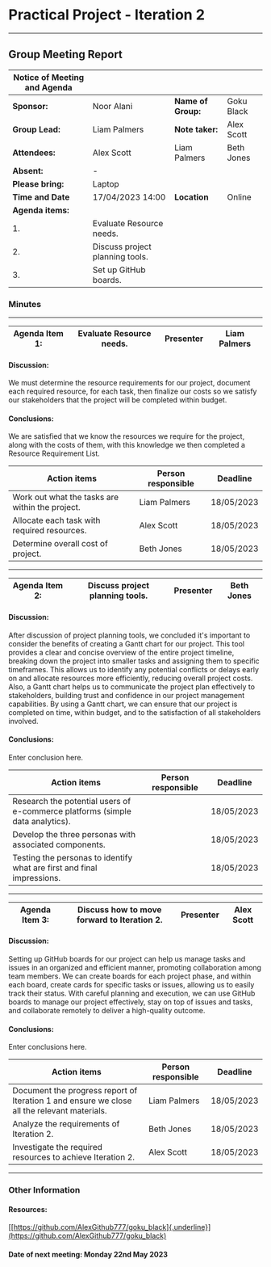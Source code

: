 # Practical Project - Iteration 2
---

## Group Meeting Report

| Notice of Meeting and Agenda |                     |                       |                   |
|------------------------------|---------------------|-----------------------|-------------------|
| **Sponsor:**                 |     Noor Alani      | **Name of Group:**    |     Goku Black    |
| **Group Lead:**              |     Liam Palmers    | **Note taker:**       |     Alex Scott    |
| **Attendees:**               | Alex Scott          | Liam Palmers          | Beth Jones        |
| **Absent:**                  | -                   |                       |                   |
| **Please bring:**            | Laptop              |                       |                   |
| **Time and Date**            | 17/04/2023 14:00    | **Location**          | Online            |
| **Agenda items:**            |                     |                       |                   |
| 1.                           |Evaluate Resource needs.     |               |                   |
| 2.                           |Discuss project planning tools.    |         |                   |
| 3.                           |Set up GitHub boards.|                       |                   |

### Minutes
---

| Agenda Item 1:|**Evaluate Resource needs.**|Presenter|**Liam Palmers**|
|---------------|------------------------|---------|----------------| 


#### Discussion:
We must determine the resource requirements for our project, document each required resource, for each task, then finalize our costs so we satisfy our stakeholders that the project will be completed within budget.

#### Conclusions:
We are satisfied that we know the resources we require for the project, along with the costs of them, with this knowledge we then completed a Resource Requirement List.


|     Action items                   | Person responsible | Deadline   |
|------------------------------------|--------------------|------------|
| Work out what the tasks are within the project.| Liam Palmers | 18/05/2023 |
| Allocate each task with required resources.    | Alex Scott   | 18/05/2023 |
| Determine overall cost of project.             |Beth Jones    | 18/05/2023 |

---

| Agenda Item 2:|**Discuss project planning tools.**|Presenter|**Beth Jones**|
|---------------|------------------------|---------|--------------| 


#### Discussion:

After discussion of project planning tools, we concluded it's important to consider the benefits of creating a Gantt chart for our project. This tool provides a clear and concise overview of the entire project timeline, breaking down the project into smaller tasks and assigning them to specific timeframes. This allows us to identify any potential conflicts or delays early on and allocate resources more efficiently, reducing overall project costs. Also, a Gantt chart helps us to communicate the project plan effectively to stakeholders, building trust and confidence in our project management capabilities. By using a Gantt chart, we can ensure that our project is completed on time, within budget, and to the satisfaction of all stakeholders involved.

#### Conclusions:

Enter conclusion here.

|     Action items                   | Person responsible  | Deadline   |
|------------------------------------|---------------------|------------|
| Research the potential users of e-commerce platforms (simple data analytics). |   | 18/05/2023 |
| Develop the three personas with associated components.                        |   | 18/05/2023 |
| Testing the personas to identify what are first and final impressions.        |   | 18/05/2023 |

---

| Agenda Item 3:|**Discuss how to move forward to Iteration 2.**|Presenter|**Alex Scott**|
|---------------|------------------------------|---------|--------------| 

#### Discussion:
Setting up GitHub boards for our project can help us manage tasks and issues in an organized and efficient manner, promoting collaboration among team members. We can create boards for each project phase, and within each board, create cards for specific tasks or issues, allowing us to easily track their status. With careful planning and execution, we can use GitHub boards to manage our project effectively, stay on top of issues and tasks, and collaborate remotely to deliver a high-quality outcome.  

#### Conclusions:
Enter conclusions here.

| Action items                                                       | Person responsible |  Deadline  |
|----------------------------------------------------------------------------|------------|------------|
| Document the progress report of Iteration 1 and ensure we close all the relevant materials.|Liam Palmers | 18/05/2023 |
| Analyze the requirements of Iteration 2.  | Beth Jones | 18/05/2023 |
| Investigate the required resources to achieve Iteration 2. | Alex Scott | 18/05/2023 |

---

### Other Information

#### Resources:

[[https://github.com/AlexGithub777/goku_black]{.underline}](https://github.com/AlexGithub777/goku_black)


#### Date of next meeting: Monday 22nd May 2023
